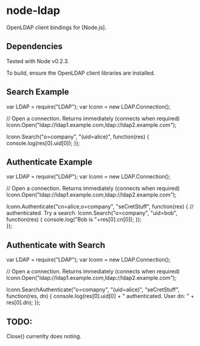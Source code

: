 node-ldap
=========

OpenLDAP client bindings for [Node.js].

Dependencies
------------

Tested with Node v0.2.3.

To build, ensure the OpenLDAP client libraries are installed.

Search Example
--------------

var LDAP = require("LDAP");
var lconn = new LDAP.Connection();

// Open a connection. Returns immediately (connects when required)
lconn.Open("ldap://ldap1.example.com,ldap://ldap2.example.com");

lconn.Search("o=company", "(uid=alice)", function(res) {
    console.log(res[0].uid[0]);
}); 

Authenticate Example
--------------------

var LDAP = require("LDAP");
var lconn = new LDAP.Connection();

// Open a connection. Returns immediately (connects when required)
lconn.Open("ldap://ldap1.example.com,ldap://ldap2.example.com");

lconn.Authenticate("cn=alice,o=company", "seCretStuff", function(res) {
    // authenticated. Try a search.
    lconn.Search("o=company", "uid=bob", function(res) {
        console.log("Bob is "+res[0].cn[0]);
    });                                        
}); 

Authenticate with Search
------------------------

var LDAP = require("LDAP");
var lconn = new LDAP.Connection();

// Open a connection. Returns immediately (connects when required)
lconn.Open("ldap://ldap1.example.com,ldap://ldap2.example.com");

lconn.SearchAuthenticate("o=comapny", "(uid=alice)", "seCretStuff",
                         function(res, dn) {
    console.log(res[0].uid[0] + " authenticated. User dn: " + res[0].dn);
});


TODO:
-----

Close() currenlty does noting.
